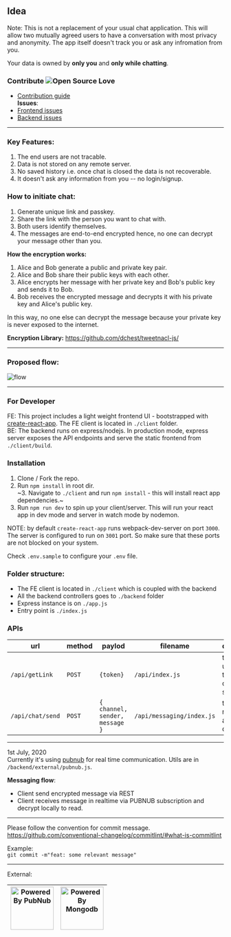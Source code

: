 ## Idea

Note: This is not a replacement of your usual chat application. This will allow two mutually agreed users to have a conversation with most privacy and anonymity. The app itself doesn't track you or ask any infromation from you.

Your data is owned by **only you** and **only while chatting**.

### Contribute ![Open Source Love](https://badges.frapsoft.com/os/v1/open-source.svg?v=103)

- [Contribution guide](https://github.com/muke1908/chat-e2ee/blob/master/CONTRIBUTING.md)  
  **Issues**:
- [Frontend issues](https://github.com/muke1908/chat-e2ee/issues?q=is%3Aissue+is%3Aopen+label%3Afrontend)
- [Backend issues](https://github.com/muke1908/chat-e2ee/issues?q=is%3Aissue+is%3Aopen+label%3ABackend)

---

### Key Features:

1. The end users are not tracable.
2. Data is not stored on any remote server.
3. No saved history i.e. once chat is closed the data is not recoverable.
4. It doesn't ask any information from you -- no login/signup.

### How to initiate chat:

1. Generate unique link and passkey.
2. Share the link with the person you want to chat with.
3. Both users identify themselves.
4. The messages are end-to-end encrypted hence, no one can decrypt your message other than you.

**How the encryption works:**

1. Alice and Bob generate a public and private key pair.
2. Alice and Bob share their public keys with each other.
3. Alice encrypts her message with her private key and Bob's public key and sends it to Bob.
4. Bob receives the encrypted message and decrypts it with his private key and Alice's public key.

In this way, no one else can decrypt the message because your private key is never exposed to the internet.

**Encryption Library:** https://github.com/dchest/tweetnacl-js/

---

### Proposed flow:

![flow](https://i.imgur.com/2GrBQMz.jpg)

---

### For Developer

FE: This project includes a light weight frontend UI - bootstrapped with [create-react-app](https://reactjs.org/docs/create-a-new-react-app.html). The FE client is located in `./client` folder.  
BE: The backend runs on express/nodejs. In production mode, express server exposes the API endpoints and serve the static frontend from `./client/build`.

### Installation

1. Clone / Fork the repo.
2. Run `npm install` in root dir.  
   ~3. Navigate to `./client` and run `npm install` - this will install react app dependencies.~
3. Run `npm run dev` to spin up your client/server. This will run your react app in dev mode and server in watch mode by nodemon.

NOTE: by default `create-react-app` runs webpack-dev-server on port `3000`. The server is configured to run on `3001` port. So make sure that these ports are not blocked on your system.

Check `.env.sample` to configure your `.env` file.

### Folder structure:

- The FE client is located in `./client` which is coupled with the backend
- All the backend controllers goes to `./backend` folder
- Express instance is on `./app.js`
- Entry point is `./index.js`

### APIs

| url              | method | paylod                         | filename                  | description                                   |
| ---------------- | ------ | ------------------------------ | ------------------------- | --------------------------------------------- |
| `/api/getLink`   | `POST` | `{token}`                      | `/api/index.js`           | to generate unique link to start chat session |
| `/api/chat/send` | `POST` | `{ channel, sender, message }` | `/api/messaging/index.js` | to send a message to a specific channel       |

---

1st July, 2020  
Currently it's using [pubnub](https://pubnub.com) for real time communication. Utils are in `/backend/external/pubnub.js`.

**Messaging flow**:

- Client send encrypted message via REST
- Client receives message in realtime via PUBNUB subscription and decrypt locally to read.

---

Please follow the convention for commit message.  
https://github.com/conventional-changelog/commitlint/#what-is-commitlint

Example:  
`git commit -m"feat: some relevant message"`

---

External:  

**<a><img src="https://d2c805weuec6z7.cloudfront.net/Powered_By_PubNub.png" alt="Powered By PubNub" width="100"></a>**|**<a><img src="https://webassets.mongodb.com/_com_assets/cms/MongoDB_Logo_FullColorBlack_RGB-4td3yuxzjs.png" alt="Powered By Mongodb" width="100"></a>**
:-----:|:-----:
